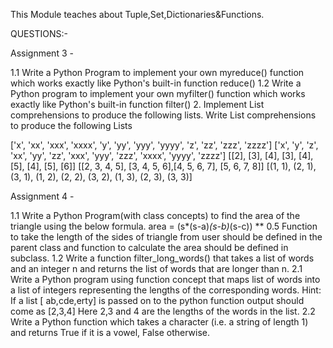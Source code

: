 This Module teaches about Tuple,Set,Dictionaries&Functions.

QUESTIONS:-

 Assignment 3 -
 
 1.1 Write a Python Program to implement your own myreduce() function which works exactly like Python's built-in function reduce() 
1.2 Write a Python program to implement your own myfilter() function which works exactly like Python's built-in function filter() 
2. Implement List comprehensions to produce the following lists. 
Write List comprehensions to produce the following Lists 

['x', 'xx', 'xxx', 'xxxx', 'y', 'yy', 'yyy', 'yyyy', 'z', 'zz', 'zzz', 'zzzz'] 
['x', 'y', 'z', 'xx', 'yy', 'zz', 'xxx', 'yyy', 'zzz', 'xxxx', 'yyyy', 'zzzz'] 
[[2], [3], [4], [3], [4], [5], [4], [5], [6]] 
[[2, 3, 4, 5], [3, 4, 5, 6],[4, 5, 6, 7], [5, 6, 7, 8]] 
[(1, 1), (2, 1), (3, 1), (1, 2), (2, 2), (3, 2), (1, 3), (2, 3), (3, 3)]

Assignment 4 -

1.1 Write a Python Program(with class concepts) to find the area of the triangle using the below formula. 
area = (s*(s-a)*(s-b)*(s-c)) ** 0.5 
Function to take the length of the sides of triangle from user should be defined in the parent class and function to calculate the area should be defined in subclass. 
1.2 Write a function filter_long_words() that takes a list of words and an integer n and returns the list of words that are longer than n. 
2.1 Write a Python program using function concept that maps list of words into a list of integers representing the lengths of the corresponding words. 
Hint: If a list [ ab,cde,erty] is passed on to the python function output should come as [2,3,4] 
Here 2,3 and 4 are the lengths of the words in the list. 
2.2 Write a Python function which takes a character (i.e. a string of length 1) and returns True if it is a vowel, False otherwise.



